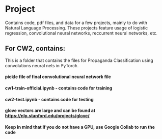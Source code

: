 # Project
Contains code, pdf files, and data for a few projects, mainly to do with Natural Language Processing.
These projects feature usage of logistic regression, convolutional neural networks, reccurrent neural networks, etc.

## For CW2, contains:
This is a folder that contains the files for Propaganda Classification using convolutions neural nets in PyTorch.

   #### pickle file of final convolutional neural network file 
   #### cw1-train-official.ipynb - contains code for training
   #### cw2-test.ipynb - contains code for testing
   #### glove vectors are large and can be found at https://nlp.stanford.edu/projects/glove/
   #### Keep in mind that if you do not have a GPU, use Google Collab to run the code
  
  

